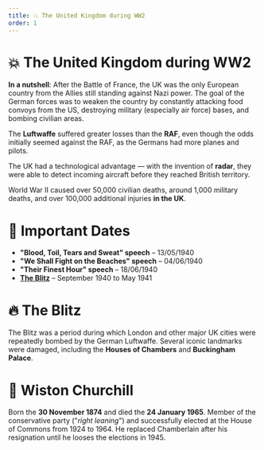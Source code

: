 ```yaml
---
title: 💥 The United Kingdom during WW2
order: 1
---
```


# 💥 The United Kingdom during WW2

**In a nutshell**: After the Battle of France, the UK was the only European country from the Allies still standing against Nazi power. The goal of the German forces was to weaken the country by constantly attacking food convoys from the US, destroying military (especially air force) bases, and bombing civilian areas.

The **Luftwaffe** suffered greater losses than the **RAF**, even though the odds initially seemed against the RAF, as the Germans had more planes and pilots.

The UK had a technological advantage — with the invention of **radar**, they were able to detect incoming aircraft before they reached British territory.

World War II caused over 50,000 civilian deaths, around 1,000 military deaths, and over 100,000 additional injuries **in the UK**.

# 📆 Important Dates

- **"Blood, Toil, Tears and Sweat" speech** – 13/05/1940  
- **"We Shall Fight on the Beaches" speech** – 04/06/1940  
- **"Their Finest Hour" speech** – 18/06/1940  
- [**The Blitz**](#-the-blitz) – September 1940 to May 1941

# 🔥 The Blitz

The Blitz was a period during which London and other major UK cities were repeatedly bombed by the German Luftwaffe. Several iconic landmarks were damaged, including the **Houses of Chambers** and **Buckingham Palace**.

# 👔 Wiston Churchill
Born the **30 November 1874** and died the **24 January 1965**. Member of the conservative party ("*right leaning*") and successfully elected at the House of Commons from 1924 to 1964. He replaced Chamberlain after  his resignation until he looses the elections in 1945.